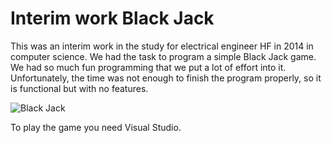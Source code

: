 # Interim work Black Jack

This was an interim work in the study for electrical engineer HF in 2014 in computer science.
We had the task to program a simple Black Jack game. We had so much fun programming that we put a lot of effort into it. Unfortunately, the time was not enough to finish the program properly, so it is functional but with no features.

![Black Jack](pictures/blackjack.ong)

To play the game you need Visual Studio.
